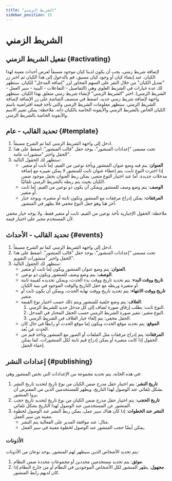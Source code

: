 ```yaml
---
title: "الشريط الزمني"
sidebar_position: 15
---
```


# الشريط الزمني

## تفعيل الشريط الزمني {#activating}
لإضافة شريط زمني، يجب أن يكون لدينا كيان موجود مسبقاً لعرض أحداث معينة لهذا الكيان. عند إنشاء كيان أو وجود كيان مسبق، قم بالدخول إلى هذا الكيان ثم اختر زر "تعديل الكيان" من خلال النقر على السهم المجاور لزر "إضافة المدخل" للكيان. ستظهر لك عدة خيارات في الشريط العلوي وهي (التفاصيل - التفاعلات - البنية - سير العمل - الشريط الزمني). اختر "الشريط الزمني" لإنشاء شريط زمني متعلق بهذا الكيان. ستظهر واجهة لإضافة شريط زمني جديد، اضغط في منتصف الشاشة على زر الإضافة لإضافة الشريط الزمني. ستظهر معلومات الشريط الزمني والتي تأخذ قيمة افتراضية باسم الكيان الخاص بالشريط الزمني والأيقونة الخاصة بالكيان ذاته. ملاحظة: يمكن تغيير الاسم والأيقونة الخاصة بالشريط الزمني.

## تحديد القالب - عام {#template}
1. ادخل إلى واجهة الشريط الزمني كما تم الشرح مسبقاً.
2. تحت مسمى "إعدادات المنشور"، يوجد حقل "قالب المنشور". اضغط على هذا الحقل واختر "منشورات عامة".
3. ستظهر لك الحقول التالية:
   - **العنوان**: يتم فيه وضع عنوان المنشور ويأخذ نوعين من القيم، إما ثابت أو متغير. إذا اخترت النوع ثابت، يتم إعطاء عنوان ثابت للمنشور لا يمكن تغييره مع إضافة مدخلات جديدة. أما عند اختيار النوع متغير، يمكن ربط العنوان بحقل موجود ضمن الكيان بحيث يتم ربطه بالشريط الزمني تلقائيًا.
   - **الوصف**: يتم وضع وصف للمنشور ويمكن أن يكون ذو نوعين من القيم، إما ثابت أو متغير.
   - **المرفقات**: يمكن إدراج مرفقات مع المنشور وتكون ثابتة أو متغيرة، ويوجد خيار آخر هنا وهو جعل النوع مخفي فلا يظهر في المنشور.

ملاحظة: الحقول الإجبارية تأخذ نوعين من القيم، ثابت أو متغير فقط، ولا يوجد خيار مخفي لأن المستخدم مجبر على اختيار قيمة.

## تحديد القالب - الأحداث {#events}
1. ادخل إلى واجهة الشريط الزمني كما تم الشرح مسبقاً.
2. تحت مسمى "إعدادات المنشور"، يوجد حقل "قالب المنشور". اضغط على هذا الحقل واختر "منشورات التقويم".
3. ستظهر لك الحقول التالية:
   - **العنوان**: يتم وضع عنوان المنشور ويكون إما ثابت أو متغير.
   - **الوصف**: يتم وضع وصف للمنشور ويكون ذو نوعين.
   - **تاريخ ووقت البدء**: يتم تحديد تاريخ ووقت بدء الحدث، ويمكن تحديده كقيمة ثابتة أو متغيرة وربطه مع حقل التاريخ والوقت الموجود في بنية الكيان.
   - **تاريخ ووقت الانتهاء**: يتم تحديد تاريخ ووقت نهاية الحدث، ويمكن أن يكون ثابت أو متغير.
   - **الغلاف**: يتم وضع خلفية للمنشور ويتم ذلك حسب اختيار نوع القيمة:
     1. النوع ثابت: يطلب إرفاق صورة تُضاف إلى كل مدخل جديد للشريط الزمني.
     2. النوع متغير: تتغير صورة الشريط الزمني حسب الحقل المختار في المدخل.
     3. الحقل مخفي: يتم إلغاء خيار الغلاف في الشريط الزمني.
   - **الموقع**: يتم تحديد موقع الحدث ويكون إما موقع الحدث أو رابطًا في حال كان الحدث عن بُعد.
   - **المرفقات**: يتم إدراج مرفقات مثل الملفات أو الصور مع المنشور وتأخذ قيم من الحقول إذا كانت متغيرة أو يمكن إدراج قيم ثابتة لكل المنشورات، كما يمكن إخفاء الحقل.

## إعدادات النشر {#publishing}
في هذه الخانة، يتم تحديد مجموعة من الإعدادات التي تخص المنشور وهي:
1. **تاريخ النشر**: يتم اختيار حقل مدرج ضمن الكيان من نوع تاريخ لتحديد تاريخ النشر بشكل تلقائي عند الوصول لهذا التاريخ، ويظهر للمستخدمين الذين من المفترض أن يروا المنشور.
2. **تاريخ الحجب**: يتم اختيار حقل مدرج ضمن الكيان من نوع تاريخ لتحديد تاريخ حجب المنشور عن المستخدمين عند الوصول لهذا التاريخ بشكل تلقائي.
3. **النشر عند الخطوات**: إذا كان هناك سير عمل، يمكن ربط النشر عند الوصول لخطوة معينة من سير العمل.
   - مثال: عند موافقة المدير على الفعالية يتم النشر.
   - يمكن أيضًا حجب المنشور عند الوصول لخطوة معينة في سير العمل.

### الأذونات
يتم تحديد الأشخاص الذين سيظهر لهم المنشور. يوجد نوعان من الأذونات:
1. **موثق**: يتم تحديد مستخدمين محددين أو مجموعات محددة ضمن النظام.
2. **مجهول**: يظهر المنشور لكل الأشخاص الموجودين في النظام أو من خارج النظام إذا كان لديهم رابط المنشور.

